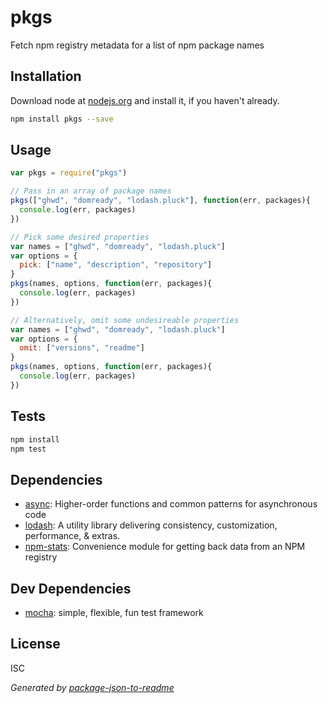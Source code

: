 # pkgs 

Fetch npm registry metadata for a list of npm package names

## Installation

Download node at [nodejs.org](http://nodejs.org) and install it, if you haven't already.

```sh
npm install pkgs --save
```

## Usage

```js
var pkgs = require("pkgs")

// Pass in an array of package names
pkgs(["ghwd", "domready", "lodash.pluck"], function(err, packages){
  console.log(err, packages)
})

// Pick some desired properties
var names = ["ghwd", "domready", "lodash.pluck"]
var options = {
  pick: ["name", "description", "repository"]
}
pkgs(names, options, function(err, packages){
  console.log(err, packages)
})

// Alternatively, omit some undesireable properties
var names = ["ghwd", "domready", "lodash.pluck"]
var options = {
  omit: ["versions", "readme"]
}
pkgs(names, options, function(err, packages){
  console.log(err, packages)
})

```

## Tests

```sh
npm install
npm test
```


## Dependencies

- [async](https://github.com/caolan/async): Higher-order functions and common patterns for asynchronous code
- [lodash](https://github.com/lodash/lodash): A utility library delivering consistency, customization, performance, &amp; extras.
- [npm-stats](https://github.com/hughsk/npm-stats): Convenience module for getting back data from an NPM registry


## Dev Dependencies

- [mocha](https://github.com/mochajs/mocha): simple, flexible, fun test framework


## License

ISC

_Generated by [package-json-to-readme](https://github.com/zeke/package-json-to-readme)_
